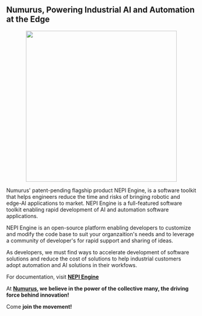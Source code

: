 ## Numurus, Powering Industrial AI and Automation at the Edge

<p align="center">
  <img src="https://github.com/numurus-nepi/.github/assets/140538444/3a4c4faf-a0f9-44cb-9a61-d949905cfd75" width="400px">
</p>

Numurus' patent-pending flagship product NEPI Engine, is a software toolkit that helps engineers reduce the time and risks of bringing robotic and edge-AI applications to market.  NEPI Engine is a full-featured software toolkit enabling rapid development of AI and automation software applications.

NEPI Engine is an open-source platform enabling developers to customize and modify the code base to suit your organzaition's needs and to leverage a community of developer's for rapid support and sharing of ideas.

As developers, we must find ways to accelerate development of software solutions and reduce the cost of solutions to help industrial customers adopt automation and AI solutions in their workfows.

For documentation, visit **[NEPI Engine](https://numurus.com/products-nepi-engine/)**

At **[Numurus](https://www.numurus.com), we believe in the power of the collective many, the driving force behind innovation!**

Come **join the movement!**
